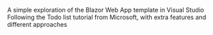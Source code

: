 A simple exploration of the Blazor Web App template in Visual Studio
Following the Todo list tutorial from Microsoft, with extra features and different approaches
